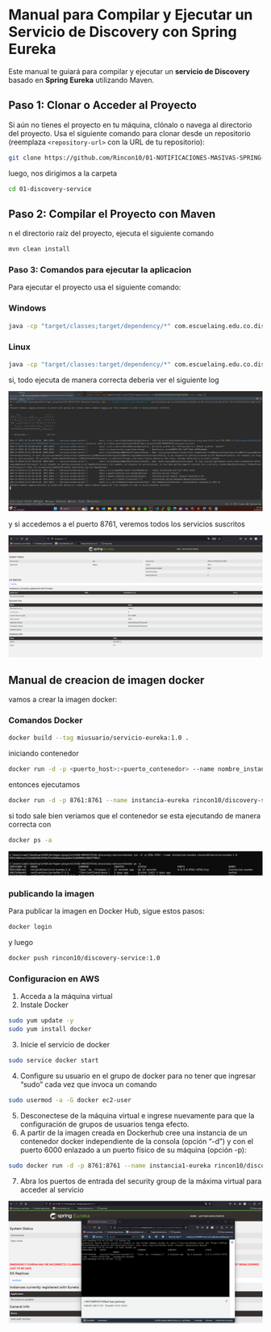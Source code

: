 # Manual para Compilar y Ejecutar un Servicio de Discovery con Spring Eureka

Este manual te guiará para compilar y ejecutar un **servicio de Discovery** basado en **Spring Eureka** utilizando Maven.


## Paso 1: Clonar o Acceder al Proyecto

Si aún no tienes el proyecto en tu máquina, clónalo o navega al directorio del proyecto. Usa el siguiente comando para clonar desde un repositorio (reemplaza `<repository-url>` con la URL de tu repositorio):

```bash
git clone https://github.com/Rincon10/01-NOTIFICACIONES-MASIVAS-SPRING-CLOUD.git
```

luego, nos dirigimos a la carpeta

```bash
cd 01-discovery-service
```


## Paso 2: Compilar el Proyecto con Maven

n el directorio raíz del proyecto, ejecuta el siguiente comando 

```bash
mvn clean install
```

### Paso 3: Comandos para ejecutar la aplicacion 

Para ejecutar el proyecto usa el siguiente comando:

### Windows


```bash
java -cp "target/classes;target/dependency/*" com.escuelaing.edu.co.distribuited_systems.eureka.servicio_eureka_server.ServicioEurekaServerApplication
```

### Linux

```bash
java -cp "target/classes:target/dependency/*" com.escuelaing.edu.co.distribuited_systems.eureka.servicio_eureka_server.ServicioEurekaServerApplication
```

si, todo ejecuta de manera correcta deberia ver el siguiente log

![alt text](../docs/images/01-discovery-service/01-cmd-eureka.png)

y si accedemos a el puerto 8761, veremos todos los servicios suscritos

![alt text](../docs/images/01-discovery-service/02-eureka.png)

## Manual de creacion de imagen docker

vamos a crear la imagen docker:
### Comandos Docker

```bash 
docker build --tag miusuario/servicio-eureka:1.0 .
```

iniciando contenedor
```bash
docker run -d -p <puerto_host>:<puerto_contenedor> --name nombre_instancia <tu_usuario_docker>/<nombre_imagen>:<versión>
```

entonces ejecutamos 

```bash
docker run -d -p 8761:8761 --name instancia-eureka rincon10/discovery-service:1.0 
```


si todo sale bien veriamos que el contenedor se esta ejecutando de manera correcta con 

```bash
docker ps -a
```

![alt text](../docs/images/01-discovery-service/03-eureka-docker.png)


### publicando la imagen

Para publicar la imagen en Docker Hub, sigue estos pasos:

```bash
docker login
```

y luego 

```bash
docker push rincon10/discovery-service:1.0
```

### Configuracion en AWS

1. Acceda a la máquina virtual
2. Instale Docker

```bash
sudo yum update -y
sudo yum install docker
```
3. Inicie el servicio de docker

```bash
sudo service docker start
```
4. Configure su usuario en el grupo de docker para no tener que ingresar “sudo” cada vez que invoca un comando

```bash
sudo usermod -a -G docker ec2-user
```

5. Desconectese de la máquina virtual e ingrese nuevamente para que la configuración de grupos de usuarios tenga efecto.
6. A partir de la imagen creada en Dockerhub cree una instancia de un contenedor docker independiente de la consola (opción “-d”) y con el puerto 6000 enlazado a un puerto físico de su máquina (opción -p):

```bash
sudo docker run -d -p 8761:8761 --name instancia1-eureka rincon10/discovery-service:1.0 
```

7. Abra los puertos de entrada del security group de la máxima virtual para acceder al servicio


![alt text](../docs/images/01-discovery-service/04-eureka-aws.png)
